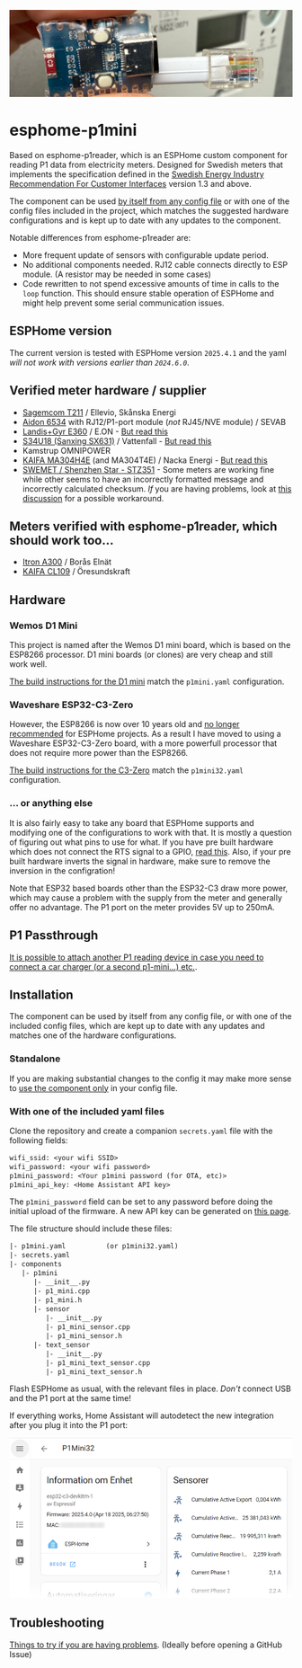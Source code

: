 ![Header image](images/header.jpg)

# esphome-p1mini
Based on esphome-p1reader, which is an ESPHome custom component for reading P1 data from electricity meters. Designed for Swedish meters that implements the specification defined in the [Swedish Energy Industry Recommendation For Customer Interfaces](https://www.energiforetagen.se/forlag/elnat/branschrekommendation-for-lokalt-kundgranssnitt-for-elmatare/) version 1.3 and above.

The component can be used [by itself from any config file](docs/component_only.md) or with one of the config files included in the project, which matches the suggested hardware configurations and is kept up to date with any updates to the component.

Notable differences from esphome-p1reader are:
* More frequent update of sensors with configurable update period.
* No additional components needed. RJ12 cable connects directly to ESP module. (A resistor may be needed in some cases)
* Code rewritten to not spend excessive amounts of time in calls to the `loop` function. This should ensure stable operation of ESPHome and might help prevent some serial communication issues.

## ESPHome version
The current version is tested with ESPHome version `2025.4.1` and the yaml *will not work with versions earlier than `2024.6.0`*.

## Verified meter hardware / supplier
* [Sagemcom T211](https://www.ellevio.se/globalassets/content/el/elmatare-produktblad-b2c/ellevio_produktblad_fas3_t211_web2.pdf) / Ellevio, Skånska Energi
* [Aidon 6534](https://jonkopingenergi.se/storage/B9A468B538E9CF48DF5E276BDA7D2D12727D152110286963E9D603D67B849242/5009da534dbc44b6a34cb0bed31cfd5c/pdf/media/b53a4057862646cbb22702a847a291a2/Aidon%206534%20bruksansvisning.pdf) with RJ12/P1-port module (*not* RJ45/NVE module) / SEVAB
* [Landis+Gyr E360](https://eu.landisgyr.com/blog-se/e360-en-smart-matare-som-optimerarden-totala-agandekostnaden) / E.ON - [But read this](docs/NO-RTS.md#landisgyr-e360)
* [S34U18 (Sanxing SX631)](https://www.vattenfalleldistribution.se/matarbyte/nya-elmataren/) / Vattenfall - [But read this](docs/NO-RTS.md#s34u18-sanxing-sx631)
* Kamstrup OMNIPOWER
* [KAIFA MA304H4E](https://reko.nackaenergi.se/elmatarbyte/) (and MA304T4E) / Nacka Energi - [But read this](docs/NO-RTS.md#kaifa-ma304t4e--ma304h4e)
* [SWEMET / Shenzhen Star - STZ351](https://www.veab.se/globalassets/dokumentarkiv/manualer-och-skotselrad/anvandarmanual-elmatare-3-fas.pdf) - Some meters are working fine while other seems to have an incorrectly formatted message and incorrectly calculated checksum. *If* you are having problems, look at [this discussion](https://github.com/Beaky2000/esphome-p1mini/issues/26) for a possible workaround.

## Meters verified with esphome-p1reader, which should work too...
* [Itron A300](https://boraselnat.se/elnat/elmatarbyte-2020-2021/sa-har-fungerar-din-nya-elmatare/) / Borås Elnät
* [KAIFA CL109](https://www.oresundskraft.se/dags-for-matarbyte/) / Öresundskraft

## Hardware
### Wemos D1 Mini
This project is named after the Wemos D1 mini board, which is based on the ESP8266 processor. D1 mini boards (or clones) are very cheap and still work well.

[The build instructions for the D1 mini](docs/build_d1_mini.md) match the `p1mini.yaml` configuration.

### Waveshare ESP32-C3-Zero
However, the ESP8266 is now over 10 years old and [no longer recommended](https://esphome.io/guides/faq.html) for ESPHome projects. As a result I have moved to using a Waveshare ESP32-C3-Zero board, with a more powerfull processor that does not require more power than the ESP8266.

[The build instructions for the C3-Zero](docs/build_c3_zero.md) match the `p1mini32.yaml` configuration.

### ... or anything else
It is also fairly easy to take any board that ESPHome supports and modifying one of the configurations to work with that. It is mostly a question of figuring out what pins to use for what. If you have pre built hardware which does not connect the RTS signal to a GPIO, [read this](docs/NO-RTS.md#rts-not-attached-to-a-gpio). Also, if your pre built hardware inverts the signal in hardware, make sure to remove the inversion in the configration!

Note that ESP32 based boards other than the ESP32-C3 draw more power, which may cause a problem with the supply from the meter and generally offer no advantage. The P1 port on the meter provides 5V up to 250mA.

## P1 Passthrough
[It is possible to attach another P1 reading device in case you need to connect a car charger (or a second p1-mini...) etc.](docs/passthrough.md).

## Installation
The component can be used by itself from any config file, or with one of the included config files, which are kept up to date with any updates and matches one of the hardware configurations.

### Standalone
If you are making substantial changes to the config it may make more sense to [use the component only](docs/component_only.md) in your config file. 

### With one of the included yaml files
Clone the repository and create a companion `secrets.yaml` file with the following fields:
```
wifi_ssid: <your wifi SSID>
wifi_password: <your wifi password>
p1mini_password: <Your p1mini password (for OTA, etc)>
p1mini_api_key: <Home Assistant API key>
```
The `p1mini_password` field can be set to any password before doing the initial upload of the firmware. A new API key can be generated on [this page](https://esphome.io/components/api.html).

The file structure should include these files:

```
|- p1mini.yaml          (or p1mini32.yaml)
|- secrets.yaml
|- components
   |- p1mini
      |- __init__.py
      |- p1_mini.cpp
      |- p1_mini.h
      |- sensor
         |- __init__.py
         |- p1_mini_sensor.cpp
         |- p1_mini_sensor.h
      |- text_sensor
         |- __init__.py
         |- p1_mini_text_sensor.cpp
         |- p1_mini_text_sensor.h
```

Flash ESPHome as usual, with the relevant files in place. *Don't* connect USB and the P1 port at the same time!

If everything works, Home Assistant will autodetect the new integration after you plug it into the P1 port:

![In Home Assistant](images/inHA.png)

## Troubleshooting
[Things to try if you are having problems](docs/troubleshooting.md). (Ideally before opening a GitHub Issue)
